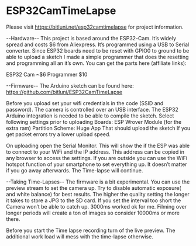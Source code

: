 # ESP32CamTimeLapse

Please visit https://bitluni.net/esp32camtimelapse for project information.

--Hardware--
This project is based around the ESP32-Cam. It’s widely spread and costs $6 from Aliexpress. It’s programmed using a USB to Serial converter. Since ESP32 boards need to be reset with GPIO0 to ground to be able to upload a sketch I made a simple programmer that does the resetting and programming all an it’s own. You can get the parts here (affiliate links):

ESP32 Cam ~$6
Programmer $10

--Firmware--
The Arduino sketch can be found here:
https://github.com/bitluni/ESP32CamTimeLapse

Before you upload set your wifi credentials in the code (SSID and password). The camera is controlled over an USB interface.
The ESP32 Arduino integration is needed to be able to compile the sketch.
Select following settings prior to uploading
Boards: ESP Wrover Module (for the extra ram)
Partition Scheme: Huge App
That should upload the sketch
If you get packet errors try a lower upload speed.

On uploading open the Serial Monitor. This will show the if the ESP was able to connect to your WiFi and the IP address. This address can be copied in any browser to access the settings. If you are outside you can use the WiFi hotspot function of your smartphone to set everything up. It doesn’t matter if you go away afterwards. The Time-lapse will continue.

--Taking Time-Lapses--
The firmware is a bit experimental. You can use the preview stream to set the camera up. Try to disable automatic exposure( and white balance) for best results. The higher the quality setting the longer it takes to store a JPG to the SD card. If you set the interval too short the Camera won’t be able to catch up. 3000ms worked ok for me. Filming over longer periods will create a ton of images so consider 10000ms or more there.

Before you start the Time lapse recording turn of the live preview. The additional work load will mess with the time-lapse otherwise.